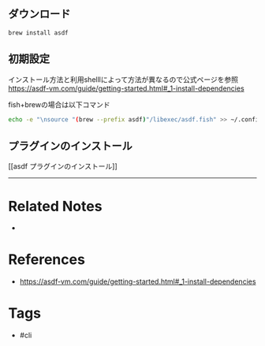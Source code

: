 ## ダウンロード
`brew install asdf`

## 初期設定
インストール方法と利用shelllによって方法が異なるので公式ページを参照
https://asdf-vm.com/guide/getting-started.html#_1-install-dependencies

fish+brewの場合は以下コマンド
```sh
echo -e "\nsource "(brew --prefix asdf)"/libexec/asdf.fish" >> ~/.config/fish/config.fish
```

## プラグインのインストール
[[asdf プラグインのインストール]]

---
# Related Notes
- 

# References
- https://asdf-vm.com/guide/getting-started.html#_1-install-dependencies

# Tags
- #cli 